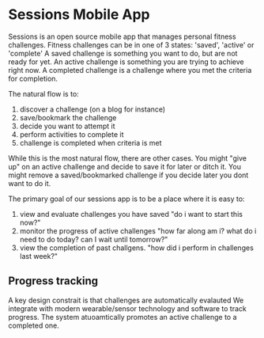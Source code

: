 # Sessions Mobile App

Sessions is an open source mobile app that manages personal fitness challenges.
Fitness challenges can be in one of 3 states: 'saved', 'active' or 'complete'
A saved challenge is something you want to do, but are not ready for yet.
An active challenge is something you are trying to achieve right now.
A completed challenge is a challenge where you met the criteria for completion.

The natural flow is to:

  1. discover a challenge (on a blog for instance)
  2. save/bookmark the challenge
  3. decide you want to attempt it
  4. perform activities to complete it
  5. challenge is completed when criteria is met
  
While this is the most natural flow, there are other cases.
You might "give up" on an active challenge and decide to save it for later or ditch it.
You might remove a saved/bookmarked challenge if you decide later you dont want to do it.

The primary goal of our sessions app is to be a place where it is easy to:

  1. view and evaluate challenges you have saved "do i want to start this now?"
  2. monitor the progress of active challenges "how far along am i? what do i need to do today? can I wait until tomorrow?"
  3. view the completion of past challgens. "how did i perform in challenges last week?" 

## Progress tracking

A key design constrait is that challenges are automatically evalauted
We integrate with modern wearable/sensor technology and software to track progress.
The system atuoamtically promotes an active challenge to a completed one.
